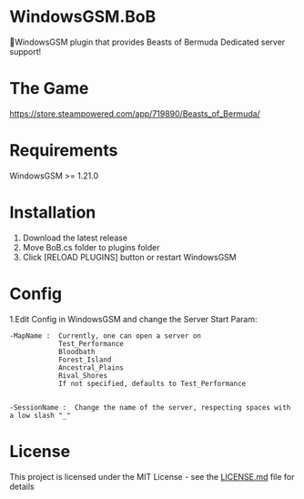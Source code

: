 # WindowsGSM.BoB
🧩WindowsGSM plugin that provides Beasts of Bermuda Dedicated server support!

# The Game
https://store.steampowered.com/app/719890/Beasts_of_Bermuda/

# Requirements
WindowsGSM >= 1.21.0

# Installation
  1. Download the latest release
  2. Move BoB.cs folder to plugins folder
  3. Click [RELOAD PLUGINS] button or restart WindowsGSM
  
# Config
  1.Edit Config in WindowsGSM and change the Server Start Param:
  
    -MapName :  Currently, one can open a server on
                Test_Performance
                Bloodbath
                Forest_Island
                Ancestral_Plains
                Rival_Shores
                If not specified, defaults to Test_Performance
              
              
    -SessionName :  Change the name of the server, respecting spaces with a low slash "_"        
              
             
  

# License
This project is licensed under the MIT License - see the <a href="https://github.com/dkdue/WindowsGSM.BoB/blob/main/LICENSE">LICENSE.md</a> file for details
